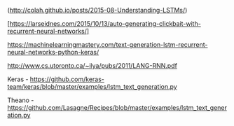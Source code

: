 (http://colah.github.io/posts/2015-08-Understanding-LSTMs/)

[https://larseidnes.com/2015/10/13/auto-generating-clickbait-with-recurrent-neural-networks/]

https://machinelearningmastery.com/text-generation-lstm-recurrent-neural-networks-python-keras/

http://www.cs.utoronto.ca/~ilya/pubs/2011/LANG-RNN.pdf

Keras -
https://github.com/keras-team/keras/blob/master/examples/lstm_text_generation.py

Theano - 
https://github.com/Lasagne/Recipes/blob/master/examples/lstm_text_generation.py
